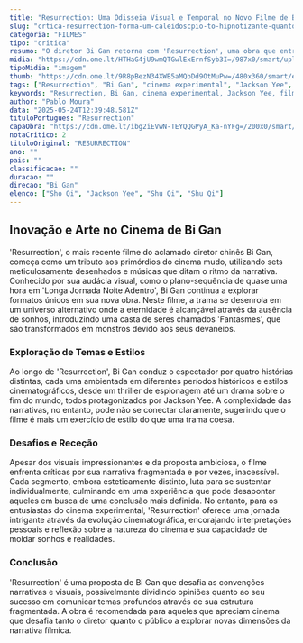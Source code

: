 ```yaml
---
title: "Resurrection: Uma Odisseia Visual e Temporal no Novo Filme de Bi Gan"
slug: "crtica-resurrection-forma-um-caleidoscpio-to-hipnotizante-quanto-indecifrvel"
categoria: "FILMES"
tipo: "critica"
resumo: "O diretor Bi Gan retorna com 'Resurrection', uma obra que entrelaça experimentalismo cinematográfico com narrativas épicas de diferentes eras."
midia: "https://cdn.ome.lt/HTHaG4jU9wmQTGwlExErnfSyb3I=/987x0/smart/uploads/conteudo/fotos/resurrection_zlRxJvK.jpg"
tipoMidia: "imagem"
thumb: "https://cdn.ome.lt/9R8pBezN34XWB5aMQbDd9OtMuPw=/480x360/smart/extras/conteudos/resurrection.jpg"
tags: ["Resurrection", "Bi Gan", "cinema experimental", "Jackson Yee", "filme chinês", "cinema de arte"]
keywords: "Resurrection, Bi Gan, cinema experimental, Jackson Yee, filme chinês, cinema de arte"
author: "Pablo Moura"
data: "2025-05-24T12:39:48.581Z"
tituloPortugues: "Resurrection"
capaObra: "https://cdn.ome.lt/ibg2iEVwN-TEYQQGPyA_Ka-nYFg=/200x0/smart/extras/capas/resurrection-poster.jpg"
notaCritico: 2
tituloOriginal: "RESURRECTION"
ano: ""
pais: ""
classificacao: ""
duracao: ""
direcao: "Bi Gan"
elenco: ["Sho Qi", "Jackson Yee", "Shu Qi", "Shu Qi"]
---
```


## Inovação e Arte no Cinema de Bi Gan

'Resurrection', o mais recente filme do aclamado diretor chinês Bi Gan, começa como um tributo aos primórdios do cinema mudo, utilizando sets meticulosamente desenhados e músicas que ditam o ritmo da narrativa. Conhecido por sua audácia visual, como o plano-sequência de quase uma hora em 'Longa Jornada Noite Adentro', Bi Gan continua a explorar formatos únicos em sua nova obra. Neste filme, a trama se desenrola em um universo alternativo onde a eternidade é alcançável através da ausência de sonhos, introduzindo uma casta de seres chamados 'Fantasmes', que são transformados em monstros devido aos seus devaneios.

### Exploração de Temas e Estilos

Ao longo de 'Resurrection', Bi Gan conduz o espectador por quatro histórias distintas, cada uma ambientada em diferentes períodos históricos e estilos cinematográficos, desde um thriller de espionagem até um drama sobre o fim do mundo, todos protagonizados por Jackson Yee. A complexidade das narrativas, no entanto, pode não se conectar claramente, sugerindo que o filme é mais um exercício de estilo do que uma trama coesa.

### Desafios e Receção

Apesar dos visuais impressionantes e da proposta ambiciosa, o filme enfrenta críticas por sua narrativa fragmentada e por vezes, inacessível. Cada segmento, embora esteticamente distinto, luta para se sustentar individualmente, culminando em uma experiência que pode desapontar aqueles em busca de uma conclusão mais definida. No entanto, para os entusiastas do cinema experimental, 'Resurrection' oferece uma jornada intrigante através da evolução cinematográfica, encorajando interpretações pessoais e reflexão sobre a natureza do cinema e sua capacidade de moldar sonhos e realidades.

### Conclusão

'Resurrection' é uma proposta de Bi Gan que desafia as convenções narrativas e visuais, possivelmente dividindo opiniões quanto ao seu sucesso em comunicar temas profundos através de sua estrutura fragmentada. A obra é recomendada para aqueles que apreciam cinema que desafia tanto o diretor quanto o público a explorar novas dimensões da narrativa fílmica.